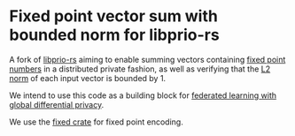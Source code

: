 # Fixed point vector sum with bounded norm for libprio-rs
A fork of [libprio-rs](https://github.com/divviup/libprio-rs) aiming to enable summing vectors containing [fixed point numbers](https://en.wikipedia.org/wiki/Fixed-point_arithmetic) in a distributed private fashion, as well as verifying that the [L2 norm](https://en.wikipedia.org/wiki/Norm_(mathematics)#Euclidean_norm) of each input vector is bounded by 1.

We intend to use this code as a building block for [federated learning with global differential privacy](https://github.com/dpsa-project/overview).

We use the [fixed crate](https://docs.rs/fixed/latest/fixed/) for fixed point encoding.
